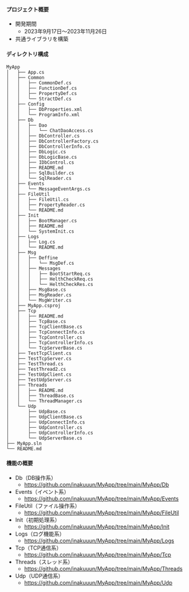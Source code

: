 #### プロジェクト概要
- 開発期間
  - 2023年9月17日～2023年11月26日
- 共通ライブラリを構築

#### ディレクトリ構成
```
MyApp
│   ├── App.cs
│   ├── Common
│   │   ├── CommonDef.cs
│   │   ├── FunctionDef.cs
│   │   ├── PropertyDef.cs
│   │   └── StractDef.cs
│   ├── Config
│   │   ├── DbProperties.xml
│   │   └── ProgramInfo.xml
│   ├── Db
│   │   ├── Dao
│   │   │   └── ChatDaoAccess.cs
│   │   ├── DbController.cs
│   │   ├── DbControllerFactory.cs
│   │   ├── DbControllerInfo.cs
│   │   ├── DbLogic.cs
│   │   ├── DbLogicBase.cs
│   │   ├── IDbControl.cs
│   │   ├── README.md
│   │   ├── SqlBuilder.cs
│   │   └── SqlReader.cs
│   ├── Events
│   │   └── MessageEventArgs.cs
│   ├── FileUtil
│   │   ├── FileUtil.cs
│   │   ├── PropertyReader.cs
│   │   └── README.md
│   ├── Init
│   │   ├── BootManager.cs
│   │   ├── README.md
│   │   └── SystemInit.cs
│   ├── Logs
│   │   ├── Log.cs
│   │   └── README.md
│   ├── Msg
│   │   ├── Deffine
│   │   │   └── MsgDef.cs
│   │   ├── Messages
│   │   │   ├── BootStartReq.cs
│   │   │   ├── HelthCheckReq.cs
│   │   │   └── HelthCheckRes.cs
│   │   ├── MsgBase.cs
│   │   ├── MsgReader.cs
│   │   └── MsgWriter.cs
│   ├── MyApp.csproj
│   ├── Tcp
│   │   ├── README.md
│   │   ├── TcpBase.cs
│   │   ├── TcpClientBase.cs
│   │   ├── TcpConnectInfo.cs
│   │   ├── TcpController.cs
│   │   ├── TcpControllerInfo.cs
│   │   └── TcpServerBase.cs
│   ├── TestTcpClient.cs
│   ├── TestTcpServer.cs
│   ├── TestThread.cs
│   ├── TestThread2.cs
│   ├── TestUdpClient.cs
│   ├── TestUdpServer.cs
│   ├── Threads
│   │   ├── README.md
│   │   ├── ThreadBase.cs
│   │   └── ThreadManager.cs
│   └── Udp
│       ├── UdpBase.cs
│       ├── UdpClientBase.cs
│       ├── UdpConnectInfo.cs
│       ├── UdpController.cs
│       ├── UdpControllerInfo.cs
│       └── UdpServerBase.cs
├── MyApp.sln
└── README.md
```

#### 機能の概要
- Db（DB操作系）
  - https://github.com/inakuuun/MyApp/tree/main/MyApp/Db  
- Events（イベント系）
  - https://github.com/inakuuun/MyApp/tree/main/MyApp/Events  
- FileUtil（ファイル操作系）
  - https://github.com/inakuuun/MyApp/tree/main/MyApp/FileUtil  
- Init（初期処理系）
  - https://github.com/inakuuun/MyApp/tree/main/MyApp/Init  
- Logs（ログ機能系）
  - https://github.com/inakuuun/MyApp/tree/main/MyApp/Logs  
- Tcp（TCP通信系）
  - https://github.com/inakuuun/MyApp/tree/main/MyApp/Tcp  
- Threads（スレッド系）
  - https://github.com/inakuuun/MyApp/tree/main/MyApp/Threads  
- Udp（UDP通信系）
  - https://github.com/inakuuun/MyApp/tree/main/MyApp/Udp  
